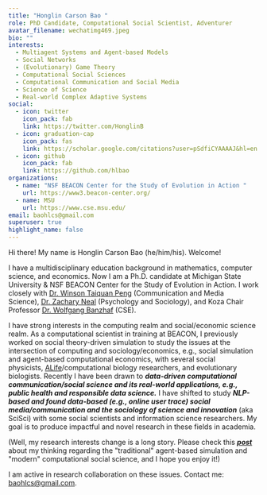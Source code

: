 ```yaml
---
title: "Honglin Carson Bao "
role: PhD Candidate, Computational Social Scientist, Adventurer
avatar_filename: wechatimg469.jpeg
bio: ""
interests:
  - Multiagent Systems and Agent-based Models
  - Social Networks
  - (Evolutionary) Game Theory
  - Computational Social Sciences
  - Computational Communication and Social Media
  - Science of Science
  - Real-world Complex Adaptive Systems
social:
  - icon: twitter
    icon_pack: fab
    link: https://twitter.com/HonglinB
  - icon: graduation-cap
    icon_pack: fas
    link: https://scholar.google.com/citations?user=pSdfiCYAAAAJ&hl=en
  - icon: github
    icon_pack: fab
    link: https://github.com/hlbao
organizations:
  - name: "NSF BEACON Center for the Study of Evolution in Action "
    url: https://www3.beacon-center.org/
  - name: MSU
    url: https://www.cse.msu.edu/
email: baohlcs@gmail.com
superuser: true
highlight_name: false
---
```

Hi there! My name is Honglin Carson Bao (he/him/his). Welcome!

I have a multidisciplinary education background in mathematics, computer science, and economics. Now I am a Ph.D. candidate at Michigan State University & NSF BEACON Center for the Study of Evolution in Action. I work closely with [Dr. Winson Taiquan Peng](https://comartsci.msu.edu/our-people/taiquan-winson-peng) (Communication and Media Science), [Dr. Zachary Neal](https://www.zacharyneal.com/) (Psychology and Sociology), and Koza Chair Professor [Dr. Wolfgang Banzhaf](http://www.cse.msu.edu/~banzhafw/) (CSE).

I have strong interests in the computing realm and social/economic science realm. As a computational scientist in training at BEACON, I previously worked on social theory-driven simulation to study the issues at the intersection of computing and sociology/economics, e.g., social simulation and agent-based computational economics, with several social physicists, [ALife](<https://en.wikipedia.org/wiki/Artificial_life#:~:text=Artificial%20life%20(often%20abbreviated%20ALife,models%2C%20robotics%2C%20and%20biochemistry.>)/computational biology researchers, and evolutionary biologists. Recently I have been drawn to ***data-driven computational communication/social science and its real-world applications, e.g., public health and responsible data science.*** I have shifted to study ***NLP-based and found data-based (e.g., online user trace) social media/communication and the sociology of science and innovation*** (aka SciSci) with some social scientists and information science researchers. My goal is to produce impactful and novel research in these fields in academia.

(Well, my research interests change is a long story. Please check this ***[post](https://www.dropbox.com/s/f6nx5uukk9cdph6/Filling%20in%20the%20Missing%20Data.pdf?dl=0)*** about my thinking regarding the "traditional" agent-based simulation and "modern" computational social science, and I hope you enjoy it!)

I am active in research collaboration on these issues. Contact me: baohlcs@gmail.com.